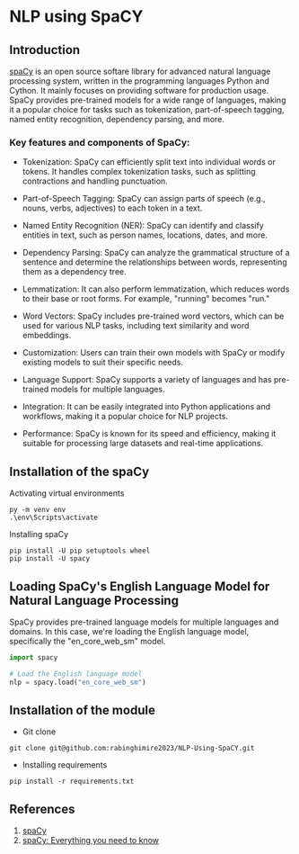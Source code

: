 
# NLP using SpaCY

## Introduction
[spaCy](https://spacy.io/) is an open source softare library for advanced natural language processing system, written in the programming languages Python and Cython. It mainly focuses on providing software for production usage. SpaCy provides pre-trained models for a wide range of languages, making it a popular choice for tasks such as tokenization, part-of-speech tagging, named entity recognition, dependency parsing, and more.

### Key features and components of SpaCy:

- Tokenization: SpaCy can efficiently split text into individual words or tokens. It handles complex tokenization tasks, such as splitting contractions and handling punctuation.

- Part-of-Speech Tagging: SpaCy can assign parts of speech (e.g., nouns, verbs, adjectives) to each token in a text.

- Named Entity Recognition (NER): SpaCy can identify and classify entities in text, such as person names, locations, dates, and more.

- Dependency Parsing: SpaCy can analyze the grammatical structure of a sentence and determine the relationships between words, representing them as a dependency tree.

- Lemmatization: It can also perform lemmatization, which reduces words to their base or root forms. For example, "running" becomes "run."

- Word Vectors: SpaCy includes pre-trained word vectors, which can be used for various NLP tasks, including text similarity and word embeddings.

- Customization: Users can train their own models with SpaCy or modify existing models to suit their specific needs.

- Language Support: SpaCy supports a variety of languages and has pre-trained models for multiple languages.

- Integration: It can be easily integrated into Python applications and workflows, making it a popular choice for NLP projects.

- Performance: SpaCy is known for its speed and efficiency, making it suitable for processing large datasets and real-time applications.

## Installation of the spaCy
Activating virtual environments
```
py -m venv env
.\env\Scripts\activate
```
Installing spaCy
```
pip install -U pip setuptools wheel
pip install -U spacy
```
## Loading SpaCy's English Language Model for Natural Language Processing
SpaCy provides pre-trained language models for multiple languages and domains. In this case, we're loading the English language model, specifically the "en_core_web_sm" model.
```python
import spacy

# Load the English language model
nlp = spacy.load("en_core_web_sm")
```
## Installation of the module
- Git clone
```
git clone git@github.com:rabinghimire2023/NLP-Using-SpaCY.git
```
- Installing requirements
```
pip install -r requirements.txt
```

## References
1. [spaCy](https://spacy.io/)
2. [spaCy: Everything you need to know](https://spacy.io/usage/spacy-101)

